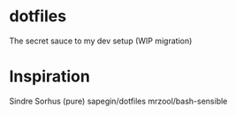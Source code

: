 # dotfiles
The secret sauce to my dev setup (WIP migration)

# Inspiration
Sindre Sorhus (pure)
sapegin/dotfiles
mrzool/bash-sensible
